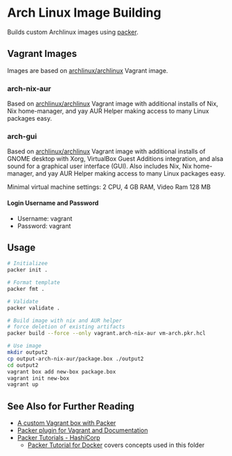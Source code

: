 # Arch Linux Image Building

Builds custom Archlinux images using [packer](https://www.packer.io/).

## Vagrant Images

Images are based on [archlinux/archlinux](https://portal.cloud.hashicorp.com/vagrant/discover/archlinux/archlinux)
Vagrant image.

### arch-nix-aur

Based on [archlinux/archlinux](https://portal.cloud.hashicorp.com/vagrant/discover/archlinux/archlinux)
Vagrant image with additional installs of Nix, Nix home-manager, and yay AUR Helper
making access to many Linux packages easy.

### arch-gui

Based on [archlinux/archlinux](https://portal.cloud.hashicorp.com/vagrant/discover/archlinux/archlinux)
Vagrant image with additional installs of GNOME desktop with Xorg,
VirtualBox Guest Additions integration, and alsa sound for a
graphical user interface (GUI).
Also includes Nix, Nix home-manager, and yay AUR Helper
making access to many Linux packages easy.

Minimal virtual machine settings: 2 CPU, 4 GB RAM, Video Ram 128 MB

#### Login Username and Password

- Username: vagrant
- Password: vagrant

## Usage

```sh
# Initializee
packer init .

# Format template
packer fmt .

# Validate
packer validate .

# Build image with nix and AUR helper
# force deletion of existing artifacts
packer build --force --only vagrant.arch-nix-aur vm-arch.pkr.hcl

# Use image
mkdir output2
cp output-arch-nix-aur/package.box ./output2
cd output2
vagrant box add new-box package.box
vagrant init new-box
vagrant up
```

## See Also for Further Reading

- [A custom Vagrant box with Packer](https://dev.to/mattdark/a-custom-vagrant-box-with-packer-13ke)
- [Packer plugin for Vagrant and Documentation](https://github.com/hashicorp/packer-plugin-vagrant/tree/main)
- [Packer Tutorials - HashiCorp](https://developer.hashicorp.com/packer/tutorials)
  - [Packer Tutorial for Docker](https://developer.hashicorp.com/packer/tutorials/docker-get-started)
    covers concepts used in this folder
